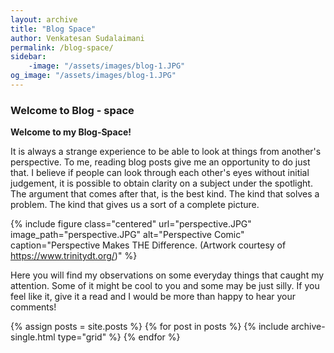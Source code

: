 ```yaml
---
layout: archive
title: "Blog Space"
author: Venkatesan Sudalaimani
permalink: /blog-space/
sidebar:
    -image: "/assets/images/blog-1.JPG"
og_image: "/assets/images/blog-1.JPG"
---
```


### Welcome to Blog - space

**Welcome to my Blog-Space!**

It is always a strange experience to be able to look at things from another's perspective. To me, reading blog posts give me an opportunity to do just that. I believe if people can look through each other's eyes without initial judgement, it is possible to obtain clarity on a subject under the spotlight. The argument that comes after that, is the best kind. The kind that solves a problem. The kind that gives us a sort of a complete picture. 

{% include figure class="centered" url="perspective.JPG" image_path="perspective.JPG" alt="Perspective Comic" caption="Perspective Makes THE Difference. (Artwork courtesy of https://www.trinitydt.org/)" %}

Here you will find my observations on some everyday things that caught my attention. Some of it might be cool to you and some may be just silly. If you feel like it, give it a read and I would be more than happy to hear your comments!


<div class="grid__wrapper">
  {% assign posts = site.posts %}
  {% for post in posts %}
    {% include archive-single.html type="grid" %}
  {% endfor %}
</div>